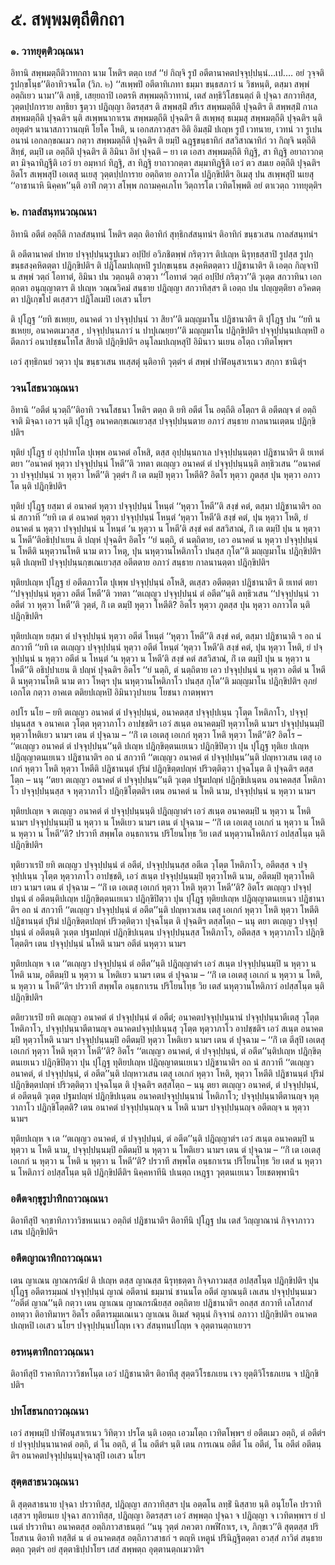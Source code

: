 <h1>๕. สพฺพมตฺถีติกถา</h1>
<h3>๑. วาทยุตฺติวณฺณนา</h3>
<p> อิทานิ  สพฺพมตฺถีติวาทกถา นาม โหติฯ ตตฺถ เยสํ ‘‘ยํ กิญฺจิ รูปํ อตีตานาคตปจฺจุปฺปนฺนํ…เป.… อยํ วุจฺจติ รูปกฺขโนฺธ’’ติอาทิวจนโต (วิภ. ๒) ‘‘สเพฺพปิ อตีตาทิเภทา ธมฺมา ขนฺธสภาวํ น วิชหนฺติ, ตสฺมา สพฺพํ อตฺถิเยว นามา’’ติ ลทฺธิ, เสยฺยถาปิ เอตรหิ สพฺพมตฺถิวาทานํ, เตสํ ลทฺธิวิโสธนตฺถํ ติ ปุจฺฉา สกวาทิสฺส, วุตฺตปฺปการาย ลทฺธิยา ฐตฺวา ปฎิญฺญา อิตรสฺสฯ ติ สพฺพสฺมิํ สรีเร สพฺพมตฺถีติ ปุจฺฉติฯ ติ สพฺพสฺมิํ กาเล สพฺพมตฺถีติ ปุจฺฉติฯ นฺติ สเพฺพนากาเรน สพฺพมตฺถีติ ปุจฺฉติฯ ติ สเพฺพสุ ธเมฺมสุ สพฺพมตฺถีติ ปุจฺฉติฯ นฺติ  อยุตฺตํฯ นานาสภาวานญฺหิ โยโค โหติ, น เอกสภาวสฺสฯ อิติ อิมสฺมิํ ปเญฺห รูปํ เวทนาย, เวทนํ วา รูเปน อนานํ เอกลกฺขณเมว กตฺวา สพฺพมตฺถีติ ปุจฺฉติฯ ติ ยมฺปิ ฉฎฺฐขนฺธาทิกํ สสวิสาณาทิกํ วา กิญฺจิ นตฺถีติ สิทฺธํ, ตมฺปิ เต อตฺถีติ ปุจฺฉติฯ ติ อิมินา อิทํ ปุจฺฉติ – ยา เต เอสา สพฺพมตฺถีติ ทิฎฺฐิ, สา ทิฎฺฐิ อยาถาวกตฺตา มิจฺฉาทิฎฺฐีติ เอวํ ยา อมฺหากํ ทิฎฺฐิ, สา ทิฎฺฐิ ยาถาวกตฺตา สมฺมาทิฎฺฐีติ เอวํ ตว สมเย อตฺถีติ ปุจฺฉติฯ อิตโร สเพฺพสุปิ เอเตสุ นเยสุ วุตฺตปฺปการาย อตฺถิตาย อภาวโต ปฎิกฺขิปติฯ อิเมสุ ปน สเพฺพสุปิ นเยสุ ‘‘อาชานาหิ นิคฺคห’’นฺติ อาทิํ กตฺวา สโพฺพ กถามคฺคเภโท วิตฺถารโต เวทิตโพฺพติ อยํ ตาเวตฺถ วาทยุตฺติฯ</p>


<h3>๒. กาลสํสนฺทนวณฺณนา</h3>
<p> อิทานิ  อตีตํ อตฺถีติ กาลสํสนฺทนํ โหติฯ ตตฺถ ติอาทิกํ สุทฺธิกสํสนฺทนํฯ ติอาทิกํ ขนฺธวเสน กาลสํสนฺทนํฯ</p>


<p> ติ อตีตานาคตํ ปหาย ปจฺจุปฺปนฺนรูปเมว อปฺปิยํ  อวิภชิตพฺพํ กริตฺวาฯ ติปเญฺห นิรุทฺธสฺสาปิ รูปสฺส รูปกฺขนฺธสงฺคหิตตฺตา ปฎิกฺขิปติฯ ติ ปฎิโลมปเญฺหปิ รูปกฺขเนฺธน สงฺคหิตตฺตาว ปฎิชานาติฯ ติ เอตฺถ กิญฺจาปิ น สพฺพํ วตฺถํ โอทาตํ, อิมินา ปน วตฺถนฺติ อวตฺวา ‘‘โอทาตํ วตฺถํ อปฺปิยํ กริตฺวา’’ติ วุเตฺต สกวาทินา เอกตฺถตา อนุญฺญาตาฯ ติ ปเญฺห วณฺณวิคมํ สนฺธาย ปฎิญฺญา สกวาทิสฺสฯ ติ เอตฺถ ปน ปญฺญตฺติยา อวิคตตฺตา ปฎิเกฺขโป ตเสฺสวฯ ปฎิโลเมปิ เอเสว นโยฯ</p>


<p> ติ ปุโฎฺฐ ‘‘ยทิ ชเหยฺย, อนาคตํ วา ปจฺจุปฺปนฺนํ วา สิยา’’ติ มญฺญมาโน ปฎิชานาติฯ ติ ปุโฎฺฐ ปน ‘‘ยทิ น ชเหยฺย, อนาคตเมวสฺส , ปจฺจุปฺปนฺนภาวํ น ปาปุเณยฺยา’’ติ มญฺญมาโน ปฎิกฺขิปติฯ ปจฺจุปฺปนฺนปเญฺหปิ อตีตภาวํ อนาปชฺชนโทโส สิยาติ ปฎิกฺขิปติฯ อนุโลมปเญฺหสุปิ อิมินาว นเยน อโตฺถ เวทิตโพฺพฯ</p>


<p> เอวํ สุทฺธิกนยํ วตฺวา ปุน ขนฺธวเสน ทเสฺสตุํ นฺติอาทิ วุตฺตํฯ ตํ สพฺพํ ปาฬิอนุสาเรเนว สกฺกา ชานิตุํฯ</p>


<h3>วจนโสธนวณฺณนา</h3>
<p> อิทานิ ‘‘อตีตํ นฺวตฺถี’’ติอาทิ วจนโสธนา โหติฯ ตตฺถ ติ ยทิ อตีตํ โน อตฺถีติ อโตฺถฯ   ติ อตีตญฺจ ตํ อตฺถิ จาติ มิจฺฉา เอวฯ นฺติ ปุโฎฺฐ อนาคตกฺขเณเยวสฺส ปจฺจุปฺปนฺนตาย อภาวํ สนฺธาย กาลนานเตฺตน ปฎิกฺขิปติฯ</p>


<p>ทุติยํ ปุโฎฺฐ ยํ อุปฺปาทโต ปุเพฺพ อนาคตํ อโหสิ, ตสฺส อุปฺปนฺนกาเล ปจฺจุปฺปนฺนตฺตา ปฎิชานาติฯ ติ ยเทตํ ตยา ‘‘อนาคตํ หุตฺวา ปจฺจุปฺปนฺนํ โหตี’’ติ วทตา ตเญฺญว อนาคตํ ตํ ปจฺจุปฺปนฺนนฺติ ลทฺธิวเสน ‘‘อนาคตํ วา ปจฺจุปฺปนฺนํ วา หุตฺวา โหตี’’ติ  วุตฺตํฯ กิํ เต ตมฺปิ หุตฺวา โหตีติ? อิตโร หุตฺวา ภูตสฺส ปุน หุตฺวา อภาวโต นฺติ ปฎิกฺขิปติฯ</p>


<p>ทุติยํ ปุโฎฺฐ ยสฺมา ตํ อนาคตํ หุตฺวา ปจฺจุปฺปนฺนํ โหนฺตํ ‘‘หุตฺวา โหตี’’ติ สงฺขํ คตํ, ตสฺมา ปฎิชานาติฯ อถ นํ สกวาที ‘‘ยทิ เต ตํ อนาคตํ หุตฺวา ปจฺจุปฺปนฺนํ โหนฺตํ ‘หุตฺวา โหตี’ติ สงฺขํ คตํ, ปุน หุตฺวา โหติ, ยํ อนาคตํ น หุตฺวา ปจฺจุปฺปนฺนํ น โหนฺตํ ‘น หุตฺวา น โหตี’ติ สงฺขํ คตํ สสวิสาณํ, กิํ เต ตมฺปิ ปุน น หุตฺวา น โหตี’’ติอธิปฺปาเยน ติ ปญฺหํ ปุจฺฉติฯ อิตโร ‘‘ยํ นตฺถิ, ตํ นตฺถิตาย, เอว อนาคตํ น หุตฺวา ปจฺจุปฺปนฺนํ น โหตีติ นหุตฺวานโหติ นาม ตาว โหตุ, ปุน นหุตฺวานโหติภาโว ปนสฺส กุโต’’ติ มญฺญมาโน ปฎิกฺขิปติฯ นฺติ ปเญฺหปิ ปจฺจุปฺปนฺนกฺขเณเยวสฺส อตีตตาย อภาวํ สนฺธาย กาลนานตฺตา ปฎิกฺขิปติฯ</p>


<p>ทุติยปเญฺห  ปุโฎฺฐ ยํ อตีตภาวโต ปุเพฺพ ปจฺจุปฺปนฺนํ อโหสิ, ตเสฺสว อตีตตฺตา ปฎิชานาติฯ ติ ยเทตํ ตยา ‘‘ปจฺจุปฺปนฺนํ หุตฺวา อตีตํ โหตี’’ติ วทตา ‘‘ตเญฺญว ปจฺจุปฺปนฺนํ ตํ อตีต’’นฺติ ลทฺธิวเสน ‘‘ปจฺจุปฺปนฺนํ วา อตีตํ วา หุตฺวา โหตี’’ติ วุตฺตํ, กิํ เต ตมฺปิ หุตฺวา โหตีติ? อิตโร หุตฺวา ภูตสฺส ปุน หุตฺวา อภาวโต นฺติ ปฎิกฺขิปติฯ</p>


<p>ทุติยปเญฺห ยสฺมา ตํ ปจฺจุปฺปนฺนํ หุตฺวา อตีตํ โหนฺตํ ‘‘หุตฺวา โหตี’’ติ สงฺขํ คตํ, ตสฺมา ปฎิชานาติ ฯ อถ นํ สกวาที ‘‘ยทิ เต ตเญฺญว ปจฺจุปฺปนฺนํ หุตฺวา อตีตํ โหนฺตํ ‘หุตฺวา โหตี’ติ สงฺขํ คตํ, ปุน หุตฺวา โหติ, ยํ ปจฺจุปฺปนฺนํ น หุตฺวา อตีตํ น โหนฺตํ ‘น หุตฺวา น โหตี’ติ สงฺขํ คตํ สสวิสาณํ, กิํ เต ตมฺปิ ปุน น หุตฺวา น โหตี’’ติ อธิปฺปาเยน ติ ปญฺหํ ปุจฺฉติฯ อิตโร ‘‘ยํ นตฺถิ, ตํ นตฺถิตาย เอว ปจฺจุปฺปนฺนํ น หุตฺวา อตีตํ น โหตีติ นหุตฺวานโหติ นาม ตาว โหตุฯ ปุน นหุตฺวานโหติภาโว ปนสฺส กุโต’’ติ มญฺญมาโน ปฎิกฺขิปติฯ อุภยํ เอกโต กตฺวา อาคเต ตติยปเญฺหปิ อิมินาวุปาเยน โยชนา กาตพฺพาฯ</p>


<p>อปโร  นโย – ยทิ ตเญฺญว อนาคตํ ตํ ปจฺจุปฺปนฺนํ, อนาคตสฺส ปจฺจุปฺปเนฺน วุโตฺต โหติภาโว, ปจฺจุปฺปนฺนสฺส จ อนาคเต วุโตฺต หุตฺวาภาโว อาปชฺชติฯ เอวํ สเนฺต อนาคตมฺปิ หุตฺวาโหติ นามฯ ปจฺจุปฺปนฺนมฺปิ หุตฺวาโหติเยว นามฯ เตน ตํ ปุจฺฉาม – ‘‘กิํ เต เอเตสุ เอเกกํ หุตฺวา โหติ หุตฺวา โหตี’’ติ? อิตโร – ‘‘ตเญฺญว อนาคตํ ตํ ปจฺจุปฺปนฺน’’นฺติ ปเญฺห ปฎิกฺขิตฺตนเยเนว ปฎิกฺขิปิตฺวา ปุน ปุโฎฺฐ ทุติเย ปเญฺห ปฎิญฺญาตนเยเนว ปฎิชานาติฯ อถ นํ สกวาที ‘‘ตเญฺญว อนาคตํ ตํ ปจฺจุปฺปนฺน’’นฺติ ปญฺหาวเสน เตสุ เอเกกํ หุตฺวา โหติ หุตฺวา โหตีติ ปฎิชานนฺตํ ปุริมํ ปฎิกฺขิตฺตปญฺหํ ปริวตฺติตฺวา ปุจฺฉโนฺต ติ ปุจฺฉติฯ ตสฺสโตฺถ – นนุ ‘‘ตยา ตเญฺญว อนาคตํ ตํ ปจฺจุปฺปนฺน’’นฺติ วุเตฺต ปฐมปญฺหํ ปฎิกฺขิปเนฺตน อนาคตสฺส โหติภาโว ปจฺจุปฺปนฺนสฺส จ หุตฺวาภาโว ปฎิกฺขิโตฺตติฯ เตน อนาคตํ น โหติ นาม, ปจฺจุปฺปนฺนํ น หุตฺวา นามฯ</p>


<p>ทุติยปเญฺห  จ ตเญฺญว อนาคตํ ตํ ปจฺจุปฺปนฺนนฺติ ปฎิญฺญาตํฯ เอวํ สเนฺต อนาคตมฺปิ น หุตฺวา น โหติ นามฯ ปจฺจุปฺปนฺนมฺปิ น หุตฺวา น โหติเยว นามฯ เตน ตํ ปุจฺฉาม – ‘‘กิํ เต เอเตสุ เอเกกํ น หุตฺวา น โหติ น หุตฺวา น โหตี’’ติ? ปรวาที สพฺพโต อนฺธกาเรน ปริโยนโทฺธ วิย เตสํ นหุตฺวานโหติภาวํ อปสฺสโนฺต นฺติ ปฎิกฺขิปติฯ</p>


<p>ทุติยวาเรปิ ยทิ ตเญฺญว  ปจฺจุปฺปนฺนํ ตํ อตีตํ, ปจฺจุปฺปนฺนสฺส อตีเต วุโตฺต โหติภาโว, อตีตสฺส จ ปจฺจุปฺปเนฺน วุโตฺต หุตฺวาภาโว อาปชฺชติ, เอวํ สเนฺต ปจฺจุปฺปนฺนมฺปิ หุตฺวาโหติ นาม, อตีตมฺปิ หุตฺวาโหติเยว นามฯ เตน ตํ ปุจฺฉาม – ‘‘กิํ เต เอเตสุ เอเกกํ หุตฺวา โหติ หุตฺวา โหตี’’ติ? อิตโร ตเญฺญว ปจฺจุปฺปนฺนํ ตํ อตีตนฺติปเญฺห ปฎิกฺขิตฺตนเยเนว ปฎิกฺขิปิตฺวา ปุน ปุโฎฺฐ ทุติยปเญฺห ปฎิญฺญาตนเยเนว ปฎิชานาติฯ อถ นํ สกวาที ‘‘ตเญฺญว ปจฺจุปฺปนฺนํ ตํ อตีต’’นฺติ ปญฺหาวเสน เตสุ เอเกกํ หุตฺวา โหติ หุตฺวา โหตีติ ปฎิชานนฺตํ ปุริมํ ปฎิกฺขิตฺตปญฺหํ ปริวตฺติตฺวา ปุจฺฉโนฺต ติ ปุจฺฉติฯ ตสฺสโตฺถ – นนุ ตยา ตเญฺญว ปจฺจุปฺปนฺนํ ตํ อตีตนฺติ วุเตฺต ปฐมปญฺหํ ปฎิกฺขิปเนฺตน ปจฺจุปฺปนฺนสฺส โหติภาโว, อตีตสฺส จ หุตฺวาภาโว ปฎิกฺขิโตฺตติฯ เตน ปจฺจุปฺปนฺนํ นโหติ นามฯ อตีตํ นหุตฺวา นามฯ</p>


<p>ทุติยปเญฺห จ เต ‘‘ตเญฺญว ปจฺจุปฺปนฺนํ ตํ อตีต’’นฺติ ปฎิญฺญาตํฯ เอวํ สเนฺต ปจฺจุปฺปนฺนมฺปิ  น หุตฺวา น โหติ นาม, อตีตมฺปิ น หุตฺวา น โหติเยว นามฯ เตน ตํ ปุจฺฉาม – ‘‘กิํ เต เอเตสุ เอเกกํ น หุตฺวา น โหติ, น หุตฺวา น โหตี’’ติฯ ปรวาที สพฺพโต อนฺธกาเรน ปริโยนโทฺธ วิย เตสํ นหุตฺวานโหติภาวํ อปสฺสโนฺต นฺติ ปฎิกฺขิปติฯ</p>


<p>ตติยวาเรปิ ยทิ ตเญฺญว อนาคตํ ตํ ปจฺจุปฺปนฺนํ ตํ อตีตํ; อนาคตปจฺจุปฺปนฺนานํ ปจฺจุปฺปนฺนาตีเตสุ วุโตฺต โหติภาโว, ปจฺจุปฺปนฺนาตีตานญฺจ อนาคตปจฺจุปฺปเนฺนสุ วุโตฺต หุตฺวาภาโว อาปชฺชติฯ เอวํ สเนฺต อนาคตมฺปิ หุตฺวาโหติ นามฯ ปจฺจุปฺปนฺนมฺปิ อตีตมฺปิ หุตฺวา โหติเยว นามฯ เตน ตํ ปุจฺฉาม – ‘‘กิํ เต ตีสุปิ เอเตสุ เอเกกํ หุตฺวา โหติ  หุตฺวา โหตี’’ติ? อิตโร ‘‘ตเญฺญว อนาคตํ, ตํ ปจฺจุปฺปนฺนํ, ตํ อตีต’’นฺติปเญฺห ปฎิกฺขิตฺตนเยเนว ปฎิกฺขิปิตฺวา ปุน ปุโฎฺฐ ทุติยปเญฺห ปฎิญฺญาตนเยเนว ปฎิชานาติฯ อถ นํ สกวาที ‘‘ตเญฺญว อนาคตํ, ตํ ปจฺจุปฺปนฺนํ, ตํ อตีต’’นฺติ ปญฺหาวเสน เตสุ เอเกกํ หุตฺวา โหติ, หุตฺวา โหตีติ ปฎิชานนฺตํ ปุริมํ ปฎิกฺขิตฺตปญฺหํ ปริวตฺติตฺวา ปุจฺฉโนฺต ติ ปุจฺฉติฯ ตสฺสโตฺถ  – นนุ ตยา ตเญฺญว อนาคตํ, ตํ ปจฺจุปฺปนฺนํ, ตํ อตีตนฺติ วุเตฺต ปฐมปญฺหํ ปฎิกฺขิปเนฺตน อนาคตปจฺจุปฺปนฺนานํ โหติภาโว; ปจฺจุปฺปนฺนาตีตานญฺจ หุตฺวาภาโว ปฎิกฺขิโตฺตติ? เตน อนาคตํ ปจฺจุปฺปนฺนญฺจ น โหติ นามฯ ปจฺจุปฺปนฺนญฺจ อตีตญฺจ น หุตฺวา นามฯ</p>


<p>ทุติยปเญฺห จ เต ‘‘ตเญฺญว อนาคตํ, ตํ ปจฺจุปฺปนฺนํ, ตํ อตีต’’นฺติ ปฎิญฺญาตํฯ เอวํ สเนฺต อนาคตมฺปิ น หุตฺวา น โหติ นาม, ปจฺจุปฺปนฺนมฺปิ อตีตมฺปิ น หุตฺวา น โหติเยว นามฯ เตน ตํ ปุจฺฉาม – ‘‘กิํ เต เอเตสุ เอเกกํ น หุตฺวา น โหติ น หุตฺวา น โหตี’’ติ? ปรวาที สพฺพโต อนฺธกาเรน ปริโยนโทฺธ วิย เตสํ น หุตฺวา น โหติภาวํ อปสฺสโนฺต นฺติ ปฎิกฺขิปตีติฯ นิคฺคหาทีนิ ปเนตฺถ เหฎฺฐา วุตฺตนเยเนว โยเชตพฺพานิฯ</p>

</p>


<h3>อตีตจกฺขุรูปาทิกถาวณฺณนา</h3>
<p>   ติอาทีสุปิ จกฺขาทิภาวาวิชหเนเนว อตฺถิตํ ปฎิชานาติฯ ติอาทีนิ ปุโฎฺฐ ปน เตสํ วิญฺญาณานํ กิจฺจาภาววเสน ปฎิกฺขิปติฯ</p>


<h3>อตีตญาณาทิกถาวณฺณนา</h3>
<p> เตน ญาเณน ญาณกรณียํ ติ ปเญฺห ตสฺส ญาณสฺส นิรุทฺธตฺตา กิจฺจภาวมสฺส อปสฺสโนฺต ปฎิกฺขิปติฯ ปุน ปุโฎฺฐ อตีตารมฺมณํ ปจฺจุปฺปนฺนํ ญาณํ อตีตานํ ธมฺมานํ ชานนโต อตีตํ ญาณนฺติ  เลเสน ปจฺจุปฺปนฺนเมว ‘‘อตีตํ ญาณ’’นฺติ กตฺวา เตน ญาเณน ญาณกรณียสฺส อตฺถิตาย ปฎิชานาติฯ อถสฺส สกวาที เลโสกาสํ อทตฺวา ติอาทิมาหฯ อิตโร อตีตารมฺมเณเนว ญาเณน อิเมสํ จตุนฺนํ กิจฺจานํ อภาวา  ปฎิกฺขิปติฯ อนาคตปเญฺหปิ เอเสว นโยฯ ปจฺจุปฺปนฺนปโญฺห เจว สํสนฺทนปโญฺห จ อุตฺตานตฺถาเยวฯ</p>


<h3>อรหนฺตาทิกถาวณฺณนา</h3>
<p> ติอาทีสุปิ ราคาทิภาวาวิชหโนฺต เอวํ ปฎิชานาติฯ ติอาทีสุ สุตฺตวิโรธภเยน เจว ยุตฺติวิโรธภเยน จ ปฎิกฺขิปติฯ</p>


<h3>ปทโสธนกถาวณฺณนา</h3>
<p> เอวํ สพฺพมฺปิ ปาฬิอนุสาเรเนว วิทิตฺวา ปรโต นฺติ เอตฺถ เอวมโตฺถ เวทิตโพฺพฯ ยํ อตีตเมว อตฺถิ, ตํ อตีตํฯ ยํ ปจฺจุปฺปนฺนานาคตํ อตฺถิ, ตํ โน อตฺถิ, ตํ โน อตีตํฯ นฺติ เตน การเณน อตีตํ โน อตีตํ, โน อตีตํ อตีตนฺติฯ อนาคตปจฺจุปฺปนฺนปุจฺฉาสุปิ เอเสว นโยฯ</p>


<h3>สุตฺตสาธนวณฺณนา</h3>
<p>   ติ สุตฺตสาธนาย ปุจฺฉา ปรวาทิสฺส, ปฎิญฺญา สกวาทิสฺสฯ ปุน อตฺตโน ลทฺธิํ นิสฺสาย นฺติ อนุโยโค ปรวาทิเสฺสวฯ ทุติยนเย ปุจฺฉา สกวาทิสฺส, ปฎิญฺญา อิตรสฺสฯ เอวํ สพฺพตฺถ ปุจฺฉา จ ปฎิญฺญา จ เวทิตพฺพาฯ ยํ ปเนตํ ปรวาทินา อนาคตสฺส อตฺถิภาวสาธนตฺถํ ‘‘นนุ วุตฺตํ ภควตา กพฬีกาเร, เจ, ภิกฺขเว’’ติ สุตฺตสฺส ปริโยสาเน ติอาทิ ทสฺสิตํ น ตํ อนาคตสฺส อตฺถิภาวสาธกํ ฯ ตญฺหิ เหตูนํ ปรินิฎฺฐิตตฺตา อวสฺสํ ภาวิตํ สนฺธาย ตตฺถ วุตฺตํฯ อยํ สุตฺตาธิปฺปาโยฯ เสสํ สพฺพตฺถ อุตฺตานตฺถเมวาติฯ</p>

</p>





